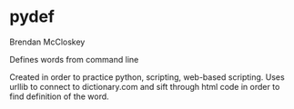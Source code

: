 # pydef
Brendan McCloskey

Defines words from command line

Created in order to practice python, scripting, web-based scripting.
Uses urllib to connect to dictionary.com and sift through html code in order to find definition of the word.
